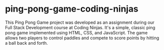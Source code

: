 # ping-pong-game-coding-ninjas
This Ping Pong Game project was developed as an assignment during our Full Stack Development course at Coding Ninjas. It's a simple, classic ping pong game implemented using HTML, CSS, and JavaScript. The game allows two players to control paddles and compete to score points by hitting a ball back and forth.
